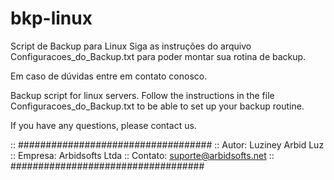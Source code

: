# bkp-linux
Script de Backup para Linux
Siga as instruções do arquivo Configuracoes_do_Backup.txt para poder montar sua rotina de backup.

Em caso de dúvidas entre em contato conosco.

Backup script for linux servers.
Follow the instructions in the file Configuracoes_do_Backup.txt to be able to set up your backup routine.

If you have any questions, please contact us.

:: ###################################
:: Autor: Luziney Arbid Luz
:: Empresa: Arbidsofts Ltda
:: Contato: suporte@arbidsofts.net
:: ###################################
